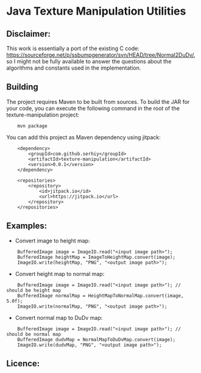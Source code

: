# Java Texture Manipulation Utilities

## Disclaimer: 
This work is essentially a port of the existing C code: https://sourceforge.net/p/ssbumpgenerator/svn/HEAD/tree/Normal2DuDv/, so I might not be fully available to answer the questions about the algorithms and constants used in the implementation.

## Building

The project requires Maven to be built from sources. To build the JAR for your code, you can execute the following command in the root of the texture-manipulation project:
```
	mvn package
```

You can add this project as Maven dependency using jitpack:
```
	<dependency>
	    <groupId>com.github.serhiy</groupId>
	    <artifactId>texture-manipulation</artifactId>
	    <version>0.0.1</version>
	</dependency>
	
	<repositories>
	    <repository>
	        <id>jitpack.io</id>
	        <url>https://jitpack.io</url>
	    </repository>
	</repositories>
```

## Examples:

- Convert image to height map:
```
	BufferedImage image = ImageIO.read("<input image path>");
	BufferedImage heightMap = ImageToHeightMap.convert(image);
	ImageIO.write(heightMap, "PNG", "<output image path>");
```
	
- Convert height map to normal map:
```
	BufferedImage image = ImageIO.read("<input image path>"); // should be height map
	BufferedImage normalMap = HeightMapToNormalMap.convert(image, 5.0f);
	ImageIO.write(normalMap, "PNG", "<output image path>");
```
	
- Convert normal map to DuDv map:
```
	BufferedImage image = ImageIO.read("<input image path>"); // should be normal map
	BufferedImage dudvMap = NormalMapToDuDvMap.convert(image);
	ImageIO.write(dudvMap, "PNG", "<output image path>");
```
	
## Licence:

